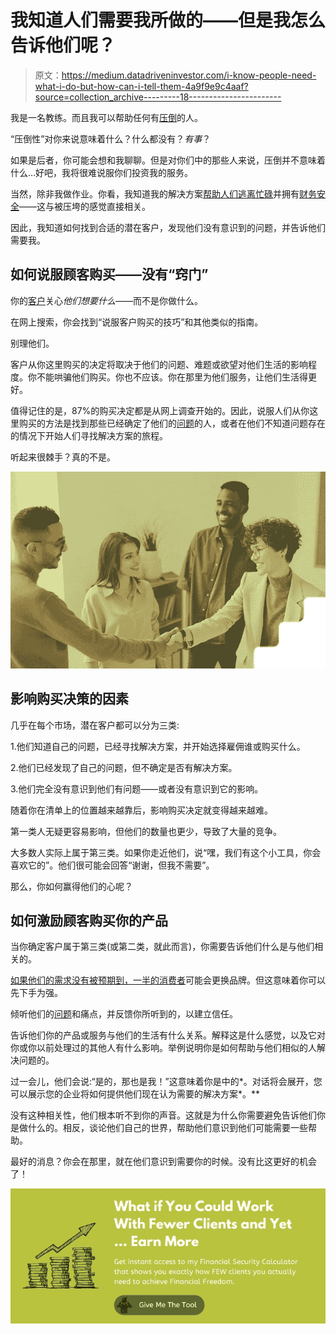 # 我知道人们需要我所做的——但是我怎么告诉他们呢？

> 原文：<https://medium.datadriveninvestor.com/i-know-people-need-what-i-do-but-how-can-i-tell-them-4a9f9e9c4aaf?source=collection_archive---------18----------------------->

我是一名教练。而且我可以帮助任何有[压倒](https://the3fs.com/clear-financial-goal/)的人。

“压倒性”对你来说意味着什么？什么都没有？*有事*？

如果是后者，你可能会想和我聊聊。但是对你们中的那些人来说，压倒并不意味着什么…好吧，我将很难说服你们投资我的服务。

当然，除非我做作业。你看，我知道我的解决方案[帮助人们逃离忙碌](https://the3fs.com/solutions/)并拥有[财务安全](https://the3fs.com/key-to-financial-security/)——这与被压垮的感觉直接相关。

因此，我知道如何找到合适的潜在客户，发现他们没有意识到的问题，并告诉他们需要我。

## **如何说服顾客购买——没有“窍门”**

你的[客户](https://the3fs.com/control-financial-security/)关心*他们想要什么*——而不是你做什么。

在网上搜索，你会找到“说服客户购买的技巧”和其他类似的指南。

别理他们。

客户从你这里购买的决定将取决于他们的问题、难题或欲望对他们生活的影响程度。你不能哄骗他们购买。你也不应该。你在那里为他们服务，让他们生活得更好。

值得记住的是，87%的购买决定都是从网上调查开始的。因此，说服人们从你这里购买的方法是找到那些已经确定了他们的[问题](https://the3fs.com/control-financial-security/)的人，或者在他们不知道问题存在的情况下开始人们寻找解决方案的旅程。

听起来很棘手？真的不是。

![](img/185aaef232d8d6483f1514c5b480b525.png)

## **影响购买决策的因素**

几乎在每个市场，潜在客户都可以分为三类:

1.他们知道自己的问题，已经寻找解决方案，并开始选择雇佣谁或购买什么。

2.他们已经发现了自己的问题，但不确定是否有解决方案。

3.他们完全没有意识到他们有问题——或者没有意识到它的影响。

随着你在清单上的位置越来越靠后，影响购买决定就变得越来越难。

第一类人无疑更容易影响，但他们的数量也更少，导致了大量的竞争。

大多数人实际上属于第三类。如果你走近他们，说“嘿，我们有这个小工具，你会喜欢它的”。他们很可能会回答“谢谢，但我不需要”。

那么，你如何赢得他们的心呢？

## **如何激励顾客购买你的产品**

当你确定客户属于第三类(或第二类，就此而言)，你需要告诉他们什么是与他们相关的。

[如果他们的需求没有被预期到，一半的消费者](https://zoovu.com/blog/purchase-decision-making-stats/)可能会更换品牌。但这意味着你可以先下手为强。

倾听他们的[问题](https://the3fs.com/control-financial-security/)和痛点，并反馈你所听到的，以建立信任。

告诉他们你的产品或服务与他们的生活有什么关系。解释这是什么感觉，以及它对你或你以前处理过的其他人有什么影响。举例说明你是如何帮助与他们相似的人解决问题的。

过一会儿，他们会说:“是的，那也是我！”这意味着你是中的*。对话将会展开，您可以展示您的企业将如何提供他们现在认为需要的解决方案*。**

没有这种相关性，他们根本听不到你的声音。这就是为什么你需要避免告诉他们你是做什么的。相反，谈论他们自己的世界，帮助他们意识到他们可能需要一些帮助。

最好的消息？你会在那里，就在他们意识到需要你的时候。没有比这更好的机会了！

[![](img/cefa74abd6d7a50b1ad0878e642ac82c.png)](https://the3fs.com/fstn/?utm_source=Medium&utm_medium=article&utm_campaign=FSTN)